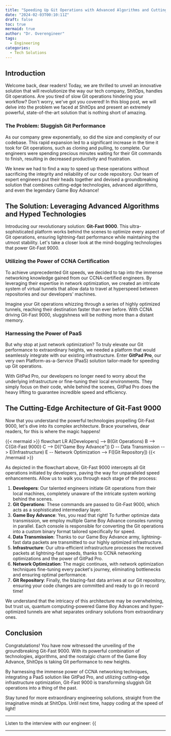 ```yaml
---
title: "Speeding Up Git Operations with Advanced Algorithms and Cutting-Edge Technology"
date: "2024-02-03T00:10:11Z"
draft: false
toc: true
mermaid: true
author: "Dr. Overengineer"
tags:
  - Engineering
categories:
  - Tech Solutions
---
```


## Introduction

Welcome back, dear readers! Today, we are thrilled to unveil an innovative solution that will revolutionize the way our tech company, ShitOps, handles Git operations. Are you tired of slow Git operations hindering your workflow? Don't worry, we've got you covered! In this blog post, we will delve into the problem we faced at ShitOps and present an extremely powerful, state-of-the-art solution that is nothing short of amazing.

### The Problem: Sluggish Git Performance

As our company grew exponentially, so did the size and complexity of our codebase. This rapid expansion led to a significant increase in the time it took for Git operations, such as cloning and pulling, to complete. Our engineers were spending precious minutes waiting for their Git commands to finish, resulting in decreased productivity and frustration.

We knew we had to find a way to speed up these operations without sacrificing the integrity and reliability of our code repository. Our team of expert engineers put their heads together and devised a groundbreaking solution that combines cutting-edge technologies, advanced algorithms, and even the legendary Game Boy Advance!

## The Solution: Leveraging Advanced Algorithms and Hyped Technologies

Introducing our revolutionary solution: **Git-Fast 9000**. This ultra-sophisticated platform works behind the scenes to optimize every aspect of Git operations, ensuring lightning-fast performance while maintaining the utmost stability. Let's take a closer look at the mind-boggling technologies that power Git-Fast 9000.

### Utilizing the Power of CCNA Certification

To achieve unprecedented Git speeds, we decided to tap into the immense networking knowledge gained from our CCNA-certified engineers. By leveraging their expertise in network optimization, we created an intricate system of virtual tunnels that allow data to travel at hyperspeed between repositories and our developers' machines.

Imagine your Git operations whizzing through a series of highly optimized tunnels, reaching their destination faster than ever before. With CCNA driving Git-Fast 9000, sluggishness will be nothing more than a distant memory.

### Harnessing the Power of PaaS

But why stop at just network optimization? To truly elevate our Git performance to extraordinary heights, we needed a platform that would seamlessly integrate with our existing infrastructure. Enter **GitPad Pro**, our very own Platform-as-a-Service (PaaS) solution tailor-made for speeding up Git operations.

With GitPad Pro, our developers no longer need to worry about the underlying infrastructure or fine-tuning their local environments. They simply focus on their code, while behind the scenes, GitPad Pro does the heavy lifting to guarantee incredible speed and efficiency.

## The Cutting-Edge Architecture of Git-Fast 9000

Now that you understand the powerful technologies propelling Git-Fast 9000, let's dive into its complex architecture. Brace yourselves, dear readers, for this is where the magic happens!

{{< mermaid >}}
flowchart LR
A[Developers] --> B(Git Operations)
B --> C{Git-Fast 9000}
C --> D(("Game Boy Advance"))
D -- Data Transmission --> E(Infrastructure)
E -- Network Optimization --> F([Git Repository])
{{< /mermaid >}}

As depicted in the flowchart above, Git-Fast 9000 intercepts all Git operations initiated by developers, paving the way for unparalleled speed enhancements. Allow us to walk you through each stage of the process:

1. **Developers**: Our talented engineers initiate Git operations from their local machines, completely unaware of the intricate system working behind the scenes.
2. **Git Operations**: These commands are passed to Git-Fast 9000, which acts as a sophisticated intermediary layer.
3. **Game Boy Advance**: Yes, you read that right! To further optimize data transmission, we employ multiple Game Boy Advance consoles running in parallel. Each console is responsible for converting the Git operations into a custom binary format tailored specifically for speed.
4. **Data Transmission**: Thanks to our Game Boy Advance army, lightning-fast data packets are transmitted to our highly optimized infrastructure.
5. **Infrastructure**: Our ultra-efficient infrastructure processes the received packets at lightning-fast speeds, thanks to CCNA networking optimizations and the power of GitPad Pro.
6. **Network Optimization**: The magic continues, with network optimization techniques fine-tuning every packet's journey, eliminating bottlenecks and ensuring optimal performance.
7. **Git Repository**: Finally, the blazing-fast data arrives at our Git repository, ensuring your code changes are committed and ready to go in record time!

We understand that the intricacy of this architecture may be overwhelming, but trust us, quantum computing-powered Game Boy Advances and hyper-optimized tunnels are what separates ordinary solutions from extraordinary ones.

## Conclusion

Congratulations! You have now witnessed the unveiling of the groundbreaking Git-Fast 9000. With its powerful combination of technologies, algorithms, and the nostalgic charm of the Game Boy Advance, ShitOps is taking Git performance to new heights.

By harnessing the immense power of CCNA networking techniques, integrating a PaaS solution like GitPad Pro, and utilizing cutting-edge infrastructure optimization, Git-Fast 9000 is transforming sluggish Git operations into a thing of the past.

Stay tuned for more extraordinary engineering solutions, straight from the imaginative minds at ShitOps. Until next time, happy coding at the speed of light!

---

Listen to the interview with our engineer: {{<audio src="https://s3.chaops.de/shitops/podcasts/speeding-up-git-operations-with-advanced-algorithms-and-cutting-edge-technology.mp3" class="audio">}}

---